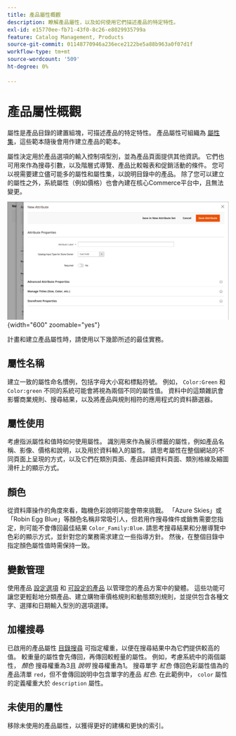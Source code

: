 ```yaml
---
title: 產品屬性概觀
description: 瞭解產品屬性，以及如何使用它們描述產品的特定特性。
exl-id: e15770ee-fb71-43f0-8c26-e8029935799a
feature: Catalog Management, Products
source-git-commit: 01148770946a236ece2122be5a88b963a0f07d1f
workflow-type: tm+mt
source-wordcount: '509'
ht-degree: 0%

---
```


# 產品屬性概觀

屬性是產品目錄的建置組塊，可描述產品的特定特性。 產品屬性可組織為 [屬性集](attribute-sets.md)，這些範本隨後會用作建立產品的範本。

屬性決定用於產品選項的輸入控制項型別，並為產品頁面提供其他資訊。 它們也可用來作為搜尋引數，以及階層式導覽、產品比較報表和促銷活動的條件。 您可以視需要建立儘可能多的屬性和屬性集，以說明目錄中的產品。 除了您可以建立的屬性之外，系統屬性（例如價格）也會內建在核心Commerce平台中，且無法變更。

![編輯產品時建立新屬性](./assets/product-attribute-add-new.png){width="600" zoomable="yes"}

計畫和建立產品屬性時，請使用以下幾節所述的最佳實務。

## 屬性名稱

建立一致的屬性命名慣例，包括字母大小寫和標點符號。 例如， `Color:Green` 和 `Color:green` 不同的系統可能會將視為兩個不同的屬性值。 資料中的這類雜訊會影響商業規則、搜尋結果，以及將產品與規則相符的應用程式的資料篩選器。

## 屬性使用

考慮指派屬性和值時如何使用屬性。 識別用來作為展示標籤的屬性，例如產品名稱、影像、價格和說明，以及用於資料輸入的屬性。 請思考屬性在整個網站的不同頁面上呈現的方式，以及它們在類別頁面、產品詳細資料頁面、類別格線及縮圖滑杆上的顯示方式。

## 顏色

從資料庫操作的角度來看，臨機色彩說明可能會帶來挑戰。 「Azure Skies」或「Robin Egg Blue」等顏色名稱非常吸引人，但若用作搜尋條件或銷售需要您指定，則可能不會傳回最佳結果 `Color_Family:Blue`. 請思考搜尋結果和分層導覽中色彩的顯示方式，並針對您的業務需求建立一些指導方針。 然後，在整個目錄中指定顏色屬性值時需保持一致。

## 變數管理

使用產品 [設定選項](product-configurations.md) 和 [可設定的產品](product-create-configurable.md) 以管理您的產品方案中的變體。 這些功能可讓您更輕鬆地分類產品、建立購物車價格規則和動態類別規則，並提供包含各種文字、選擇和日期輸入型別的選項選擇。

## 加權搜尋

已啟用的產品屬性 [目錄搜尋](search.md) 可指定權重，以便在搜尋結果中為它們提供較高的值。 較重量的屬性會先傳回，再傳回較輕量的屬性。 例如，考慮系統中的兩個屬性， _顏色_ 搜尋權重為3且 _說明_ 搜尋權重為1。 搜尋單字 _紅色_ 傳回色彩屬性值為的產品清單 `red`，但不會傳回說明中包含單字的產品 _紅色_. 在此範例中， `color` 屬性的定義權重大於 `description` 屬性。

## 未使用的屬性

移除未使用的產品屬性，以獲得更好的建構和更快的索引。

